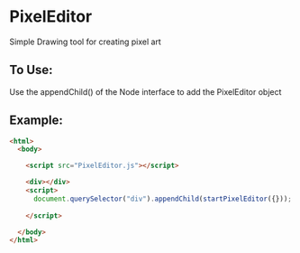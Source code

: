 # PixelEditor
Simple Drawing tool for creating pixel art

## To Use:
Use the appendChild() of the Node interface to add the PixelEditor object

## Example:

```html
<html>
  <body>

    <script src="PixelEditor.js"></script>

    <div></div>
    <script>
      document.querySelector("div").appendChild(startPixelEditor({}));
    
    </script>

  </body>
</html>
```
